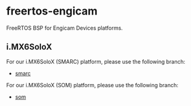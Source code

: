 freertos-engicam
=================

FreeRTOS BSP for Engicam Devices platforms.

i.MX6SoloX
----------

For our i.MX6SoloX (SMARC) platform, please use the following branch:
* [smarc][branch-smarc]

For our i.MX6SoloX (SOM) platform, please use the following branch:
* [som][branch-som]

[branch-som]: https://github.com/engicam-stable/freertos-engicam/tree/som "SOM SoloX"
[branch-smarc]: https://github.com/engicam-stable/freertos-engicam/tree/smarc "SMARC SoloX"
